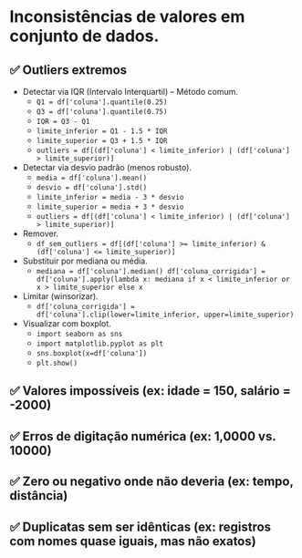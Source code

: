 # Inconsistências de valores em conjunto de dados.
## ✅ Outliers extremos
* Detectar via IQR (Intervalo Interquartil) – Método comum.
  * ```Q1 = df['coluna'].quantile(0.25)```
  * ```Q3 = df['coluna'].quantile(0.75)```
  * ```IQR = Q3 - Q1```
  * ```limite_inferior = Q1 - 1.5 * IQR```
  * ```limite_superior = Q3 + 1.5 * IQR```
  * ```outliers = df[(df['coluna'] < limite_inferior) | (df['coluna'] > limite_superior)]```
* Detectar via desvio padrão (menos robusto).
  * ```media = df['coluna'].mean()```
  * ```desvio = df['coluna'].std()```
  * ```limite_inferior = media - 3 * desvio```
  * ```limite_superior = media + 3 * desvio```
  * ```outliers = df[(df['coluna'] < limite_inferior) | (df['coluna'] > limite_superior)]```
* Remover.
  * ```df_sem_outliers = df[(df['coluna'] >= limite_inferior) & (df['coluna'] <= limite_superior)]```
* Substituir por mediana ou média.
  * ```mediana = df['coluna'].median() df['coluna_corrigida'] = df['coluna'].apply(lambda x: mediana if x < limite_inferior or x > limite_superior else x```
* Limitar (winsorizar).
  * ```df['coluna_corrigida'] = df['coluna'].clip(lower=limite_inferior, upper=limite_superior)```
* Visualizar com boxplot.
  * ```import seaborn as sns```
  * ```import matplotlib.pyplot as plt```
  * ```sns.boxplot(x=df['coluna'])```
  * ```plt.show()```
## ✅ Valores impossíveis (ex: idade = 150, salário = -2000)

## ✅ Erros de digitação numérica (ex: 1,0000 vs. 10000)

## ✅ Zero ou negativo onde não deveria (ex: tempo, distância)

## ✅ Duplicatas sem ser idênticas (ex: registros com nomes quase iguais, mas não exatos)
